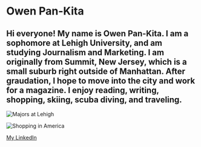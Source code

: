 # Owen Pan-Kita
## Hi everyone! My name is Owen Pan-Kita. I am a sophomore at Lehigh University, and am studying Journalism and Marketing. I am originally from Summit, New Jersey, which is a small suburb right outside of Manhattan. After graudation, I hope to move into the city and work for a magazine. I enjoy reading, writing, shopping, skiing, scuba diving, and traveling.

![Majors at Lehigh](owenpan-kita.github.io/majors.png)

![Shopping in America](owenpan-kita.github.io/shoppinginamerica.png)

[My LinkedIn](https://www.linkedin.com/in/owen-caroline-pan-kita-9571a9128 "My LinkedIn")   
